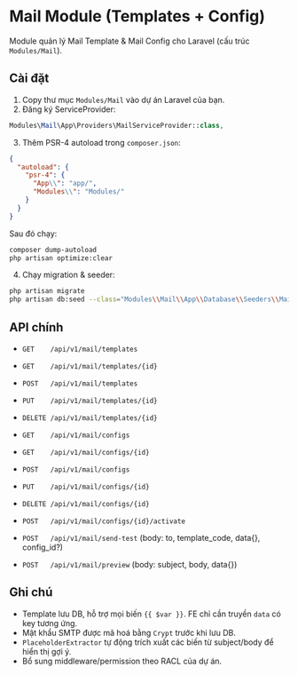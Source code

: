 # Mail Module (Templates + Config)

Module quản lý Mail Template & Mail Config cho Laravel (cấu trúc `Modules/Mail`).

## Cài đặt
1. Copy thư mục `Modules/Mail` vào dự án Laravel của bạn.
2. Đăng ký ServiceProvider:
```php
Modules\Mail\App\Providers\MailServiceProvider::class,
```
3. Thêm PSR-4 autoload trong `composer.json`:
```json
{
  "autoload": {
    "psr-4": {
      "App\\": "app/",
      "Modules\\": "Modules/"
    }
  }
}
```
Sau đó chạy:
```bash
composer dump-autoload
php artisan optimize:clear
```

4. Chạy migration & seeder:
```bash
php artisan migrate
php artisan db:seed --class="Modules\\Mail\\App\\Database\\Seeders\\MailModuleSeeder"
```

## API chính
- `GET    /api/v1/mail/templates`
- `GET    /api/v1/mail/templates/{id}`
- `POST   /api/v1/mail/templates`
- `PUT    /api/v1/mail/templates/{id}`
- `DELETE /api/v1/mail/templates/{id}`

- `GET    /api/v1/mail/configs`
- `GET    /api/v1/mail/configs/{id}`
- `POST   /api/v1/mail/configs`
- `PUT    /api/v1/mail/configs/{id}`
- `DELETE /api/v1/mail/configs/{id}`
- `POST   /api/v1/mail/configs/{id}/activate`

- `POST   /api/v1/mail/send-test` (body: to, template_code, data{}, config_id?)
- `POST   /api/v1/mail/preview`   (body: subject, body, data{})

## Ghi chú
- Template lưu DB, hỗ trợ mọi biến `{{ $var }}`. FE chỉ cần truyền `data` có key tương ứng.
- Mật khẩu SMTP được mã hoá bằng `Crypt` trước khi lưu DB.
- `PlaceholderExtractor` tự động trích xuất các biến từ subject/body để hiển thị gợi ý.
- Bổ sung middleware/permission theo RACL của dự án.
